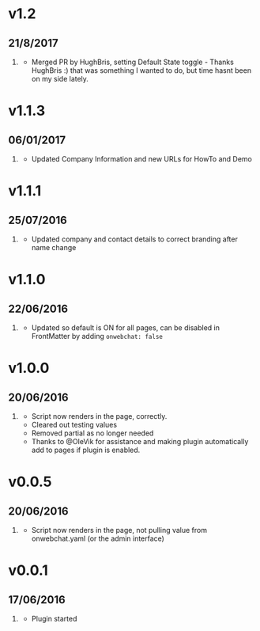 # v1.2
## 21/8/2017
1. [](#update)
   * Merged PR by HughBris, setting Default State toggle - Thanks HughBris :) that was something I wanted to do, but time hasnt been on my side lately.

# v1.1.3
## 06/01/2017
1. [](#update)
    * Updated Company Information and new URLs for HowTo and Demo

# v1.1.1
## 25/07/2016
1. [](#update)
   * Updated company and contact details to correct branding after name change

# v1.1.0
## 22/06/2016
1. [](#new)   
   * Updated so default is ON for all pages, can be disabled in FrontMatter by adding `onwebchat: false`

# v1.0.0
## 20/06/2016

1. [](#new)
    * Script now renders in the page, correctly.
    * Cleared out testing values
    * Removed partial as no longer needed
    * Thanks to @OleVik for assistance and making plugin automatically add to pages if plugin is enabled.

# v0.0.5
## 20/06/2016

1. [](#new)
    * Script now renders in the page, not pulling value from onwebchat.yaml (or the admin interface)

# v0.0.1
## 17/06/2016

1. [](#new)
    * Plugin started
